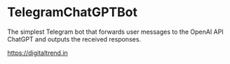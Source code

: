 # TelegramChatGPTBot
The simplest Telegram bot that forwards user messages to the OpenAI API ChatGPT and outputs the received responses.

https://digitaltrend.in
